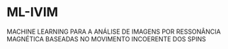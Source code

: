 # ML-IVIM
MACHINE LEARNING PARA A  ANÁLISE DE IMAGENS POR RESSONÂNCIA MAGNÉTICA BASEADAS NO MOVIMENTO INCOERENTE DOS SPINS
